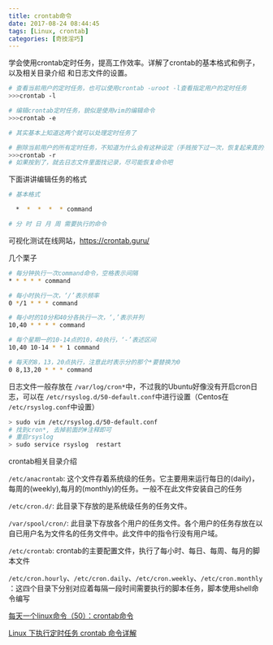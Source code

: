 ```yaml
---
title: crontab命令
date: 2017-08-24 08:44:45
tags: [Linux, crontab]
categories: [奇技淫巧]
---
```

学会使用crontab定时任务，提高工作效率。详解了crontab的基本格式和例子，以及相关目录介绍
和日志文件的设置。

<!-- more -->

```bash
# 查看当前用户的定时任务，也可以使用crontab -uroot -l查看指定用户的定时任务
>>>crontab -l

# 编辑crontab定时任务，貌似是使用vim的编辑命令
>>>crontab -e

# 其实基本上知道这两个就可以处理定时任务了

# 删除当前用户的所有定时任务，不知道为什么会有这种设定（手贱按下过一次，恢复起来真的惨）
>>>crontab -r
# 如果按到了，就去日志文件里面找记录，尽可能恢复命令吧
```

下面讲讲编辑任务的格式

```bash
# 基本格式

  *  *  *  *  * command

# 分 时 日 月 周 需要执行的命令
```

可视化测试在线网站，https://crontab.guru/

几个栗子

```bash
# 每分钟执行一次command命令，空格表示间隔
* * * * * command

# 每小时执行一次，‘/’表示频率
0 */1 * * * command

# 每小时的10分和40分各执行一次，‘,’表示并列
10,40 * * * * command

# 每个星期一的10-14点的10，40执行，‘-’表述区间
10,40 10-14 * * 1 command

# 每天的8，13，20点执行，注意此时表示分的那个*要替换为0
0 8,13,20 * * * command
```

日志文件一般存放在 `/var/log/cron*`中，不过我的Ubuntu好像没有开启cron日志，可以在 `/etc/rsyslog.d/50-default.conf`中进行设置（Centos在 `/etc/rsyslog.conf`中设置）

```bash
> sudo vim /etc/rsyslog.d/50-default.conf
# 找到cron*, 去掉前面的#注释即可
# 重启rsyslog
> sudo service rsyslog  restart
```

crontab相关目录介绍

`/etc/anacrontab`: 这个文件存着系统级的任务。它主要用来运行每日的(daily)，每周的(weekly),每月的(monthly)的任务。一般不在此文件安装自己的任务

`/etc/cron.d/`: 此目录下存放的是系统级任务的任务文件。

`/var/spool/cron/`: 此目录下存放各个用户的任务文件。各个用户的任务存放在以自已用户名为文件名的任务文件中。此文件中的指令行没有用户域。

`/etc/crontab`: crontab的主要配置文件，执行了每小时、每日、每周、每月的脚本文件

`/etc/cron.hourly`、`/etc/cron.daily`、`/etc/cron.weekly`、`/etc/cron.monthly`：这四个目录下分别对应着每隔一段时间需要执行的脚本任务，脚本使用shell命令编写

[](https://segmentfault.com/a/1190000002628040)

[每天一个linux命令（50）：crontab命令](http://www.cnblogs.com/peida/archive/2013/01/08/2850483.html)

[Linux 下执行定时任务 crontab 命令详解](https://segmentfault.com/a/1190000002628040)
